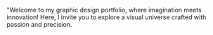 "Welcome to my graphic design portfolio, where imagination meets innovation! Here, I invite you to explore a visual universe crafted with passion and precision.
